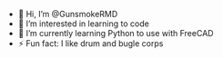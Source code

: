 - 👋 Hi, I’m @GunsmokeRMD
- 👀 I’m interested in learning to code
- 🌱 I’m currently learning Python to use with FreeCAD
- ⚡ Fun fact: I like drum and bugle corps

<!---
GunsmokeRMD/GunsmokeRMD is a ✨ special ✨ repository because its `README.md` (this file) appears on your GitHub profile.
You can click the Preview link to take a look at your changes.
--->
